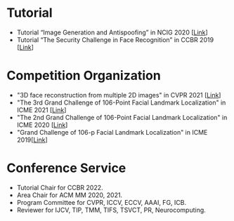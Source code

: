 
Tutorial
======
* Tutorial “Image Generation and Antispoofing” in NCIG 2020 [<a href="http://ncig2020.csig.org.cn/%e5%9b%be%e5%83%8f%e7%94%9f%e6%88%90%e4%b8%8e%e9%98%b2%e4%bc%aa/">Link</a>]
* Tutorial “The Security Challenge in Face Recognition” in CCBR 2019 [<a href="http://www.ccbr99.cn/tutorials.jsp">Link</a>]

Competition Organization
======
* "3D face reconstruction from multiple 2D images" in CVPR 2021 [<a href="http://www.picdataset.com/challenge/task/3dface/">Link</a>]
* "The 3rd Grand Challenge of 106-Point Facial Landmark Localization" in ICME 2021 [<a href="https://fllc3-icme2021.github.io/index.html">Link</a>]
* "The 2nd Grand Challenge of 106-Point Facial Landmark Localization" in ICME 2020 [<a href="https://fllc-icpr2020.github.io/home/">Link</a>]
* "Grand Challenge of 106-p Facial Landmark Localization" in ICME 2019[<a href="https://facial-landmarks-localization-challenge.github.io">Link</a>]

Conference Service
======
* Tutorial Chair for CCBR 2022.
* Area Chair for ACM MM 2020, 2021.
* Program Committee for CVPR, ICCV, ECCV, AAAI, FG, ICB.
* Reviewer for IJCV, TIP, TMM, TIFS, TSVCT, PR, Neurocomputing.
